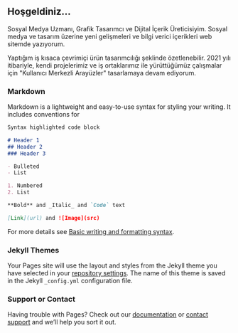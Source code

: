## Hoşgeldiniz...

Sosyal Medya Uzmanı, Grafik Tasarımcı ve Dijital İçerik Üreticisiyim. Sosyal medya ve tasarım üzerine yeni gelişmeleri ve bilgi verici içerikleri web sitemde yazıyorum.

Yaptığım iş kısaca çevrimiçi ürün tasarımcılığı şeklinde özetlenebilir. 2021 yılı itibariyle, kendi projelerimiz ve iş ortaklarımız ile yürüttüğümüz çalışmalar için "Kullanıcı Merkezli Arayüzler" tasarlamaya devam ediyorum.

### Markdown

Markdown is a lightweight and easy-to-use syntax for styling your writing. It includes conventions for

```markdown
Syntax highlighted code block

# Header 1
## Header 2
### Header 3

- Bulleted
- List

1. Numbered
2. List

**Bold** and _Italic_ and `Code` text

[Link](url) and ![Image](src)
```

For more details see [Basic writing and formatting syntax](https://docs.github.com/en/github/writing-on-github/getting-started-with-writing-and-formatting-on-github/basic-writing-and-formatting-syntax).

### Jekyll Themes

Your Pages site will use the layout and styles from the Jekyll theme you have selected in your [repository settings](https://github.com/omerakgus/omerakgus.github.io/settings/pages). The name of this theme is saved in the Jekyll `_config.yml` configuration file.

### Support or Contact

Having trouble with Pages? Check out our [documentation](https://docs.github.com/categories/github-pages-basics/) or [contact support](https://support.github.com/contact) and we’ll help you sort it out.
